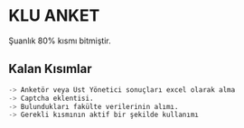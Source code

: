 # KLU ANKET 
Şuanlık 80% kısmı bitmiştir.
## Kalan Kısımlar

```python
-> Anketör veya Üst Yönetici sonuçları excel olarak alma
-> Captcha eklentisi.
-> Bulundukları fakülte verilerinin alımı.
-> Gerekli kısmının aktif bir şekilde kullanımı
```
